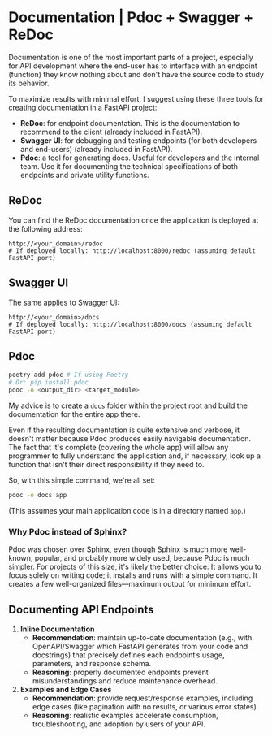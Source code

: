 # Documentation | Pdoc + Swagger + ReDoc

Documentation is one of the most important parts of a project, especially for API development where the end-user has to interface with an endpoint (function) they know nothing about and don't have the source code to study its behavior.

To maximize results with minimal effort, I suggest using these three tools for creating documentation in a FastAPI project:

- **ReDoc**: for endpoint documentation. This is the documentation to recommend to the client (already included in FastAPI).
- **Swagger UI**: for debugging and testing endpoints (for both developers and end-users) (already included in FastAPI).
- **Pdoc**: a tool for generating docs. Useful for developers and the internal team. Use it for documenting the technical specifications of both endpoints and private utility functions.

## ReDoc

You can find the ReDoc documentation once the application is deployed at the following address:

```
http://<your_domain>/redoc
# If deployed locally: http://localhost:8000/redoc (assuming default FastAPI port)
```

## Swagger UI

The same applies to Swagger UI:

```
http://<your_domain>/docs
# If deployed locally: http://localhost:8000/docs (assuming default FastAPI port)
```

## Pdoc

```bash
poetry add pdoc # If using Poetry
# Or: pip install pdoc
pdoc -o <output_dir> <target_module>
```

My advice is to create a `docs` folder within the project root and build the documentation for the entire app there.

Even if the resulting documentation is quite extensive and verbose, it doesn't matter because Pdoc produces easily navigable documentation. The fact that it's complete (covering the whole app) will allow any programmer to fully understand the application and, if necessary, look up a function that isn't their direct responsibility if they need to.

So, with this simple command, we're all set:

```bash
pdoc -o docs app
```
(This assumes your main application code is in a directory named `app`.)

### Why Pdoc instead of Sphinx?

Pdoc was chosen over Sphinx, even though Sphinx is much more well-known, popular, and probably more widely used, because Pdoc is much simpler. For projects of this size, it's likely the better choice. It allows you to focus solely on writing code; it installs and runs with a simple command. It creates a few well-organized files—maximum output for minimum effort.

## Documenting API Endpoints

1.  **Inline Documentation**
    * **Recommendation**: maintain up-to-date documentation (e.g., with OpenAPI/Swagger which FastAPI generates from your code and docstrings) that precisely defines each endpoint’s usage, parameters, and response schema.
    * **Reasoning**: properly documented endpoints prevent misunderstandings and reduce maintenance overhead.
2.  **Examples and Edge Cases**
    * **Recommendation**: provide request/response examples, including edge cases (like pagination with no results, or various error states).
    * **Reasoning**: realistic examples accelerate consumption, troubleshooting, and adoption by users of your API.
